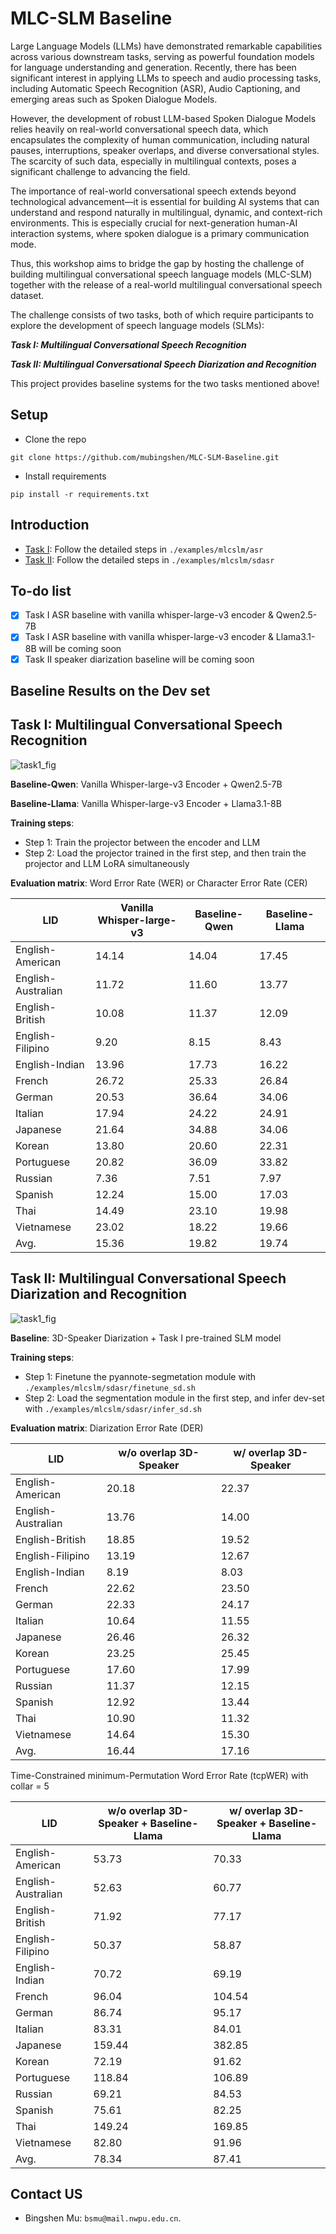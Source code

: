 # MLC-SLM Baseline
Large Language Models (LLMs) have demonstrated remarkable capabilities across various downstream tasks, serving as powerful foundation models for language understanding and generation. Recently, there has been significant interest in applying LLMs to speech and audio processing tasks, including Automatic Speech Recognition (ASR), Audio Captioning, and emerging areas such as Spoken Dialogue Models.

However, the development of robust LLM-based Spoken Dialogue Models relies heavily on real-world conversational speech data, which encapsulates the complexity of human communication, including natural pauses, interruptions, speaker overlaps, and diverse conversational styles. The scarcity of such data, especially in multilingual contexts, poses a significant challenge to advancing the field.

The importance of real-world conversational speech extends beyond technological advancement—it is essential for building AI systems that can understand and respond naturally in multilingual, dynamic, and context-rich environments. This is especially crucial for next-generation human-AI interaction systems, where spoken dialogue is a primary communication mode.

Thus, this workshop aims to bridge the gap by hosting the challenge of building multilingual conversational speech language models (MLC-SLM) together with the release of a real-world multilingual conversational speech dataset.

The challenge consists of two tasks, both of which require participants to explore the development of speech language models (SLMs):

***Task I: Multilingual Conversational Speech Recognition***

***Task II: Multilingual Conversational Speech Diarization and Recognition***

This project provides baseline systems for the two tasks mentioned above!

## Setup
* Clone the repo
```shell
git clone https://github.com/mubingshen/MLC-SLM-Baseline.git
```
* Install requirements
```shell
pip install -r requirements.txt
```
## Introduction

* [Task I](./examples/mlcslm/asr): Follow the detailed steps in `./examples/mlcslm/asr`
* [Task II](./examples/mlcslm/sdasr): Follow the detailed steps in `./examples/mlcslm/sdasr`

## To-do list
- [x] Task I ASR baseline with vanilla whisper-large-v3 encoder & Qwen2.5-7B
- [x] Task I ASR baseline with vanilla whisper-large-v3 encoder & Llama3.1-8B will be coming soon
- [x] Task II speaker diarization baseline will be coming soon

## Baseline Results on the Dev set
## Task I: Multilingual Conversational Speech Recognition

![task1_fig](./figs/task1.png)

**Baseline-Qwen**: Vanilla Whisper-large-v3 Encoder + Qwen2.5-7B

**Baseline-Llama**: Vanilla Whisper-large-v3 Encoder + Llama3.1-8B

**Training steps**:
* Step 1: Train the projector between the encoder and LLM
* Step 2: Load the projector trained in the first step, and then train the projector and LLM LoRA simultaneously

**Evaluation matrix**: Word Error Rate (WER) or Character Error Rate (CER)

| LID                | Vanilla Whisper-large-v3    | Baseline-Qwen | Baseline-Llama |
|--------------------|-----------------------------|---------------|----------------|
| English-American   | 14.14                       | 14.04         | 17.45          |
| English-Australian | 11.72                       | 11.60         | 13.77          |
| English-British    | 10.08                       | 11.37         | 12.09          |
| English-Filipino   | 9.20                        | 8.15          | 8.43           |
| English-Indian     | 13.96                       | 17.73         | 16.22          |
| French             | 26.72                       | 25.33         | 26.84          |
| German             | 20.53                       | 36.64         | 34.06          |
| Italian            | 17.94                       | 24.22         | 24.91          |
| Japanese           | 21.64                       | 34.88         | 34.06          |
| Korean             | 13.80                       | 20.60         | 22.31          |
| Portuguese         | 20.82                       | 36.09         | 33.82          |
| Russian            | 7.36                        | 7.51          | 7.97           |
| Spanish            | 12.24                       | 15.00         | 17.03          |
| Thai               | 14.49                       | 23.10         | 19.98          |
| Vietnamese         | 23.02                       | 18.22         | 19.66          |
| Avg.               | 15.36                       | 19.82         | 19.74          |

## Task II: Multilingual Conversational Speech Diarization and Recognition

![task1_fig](./figs/task2.png)

**Baseline**: 3D-Speaker Diarization + Task I pre-trained SLM model

**Training steps**:
* Step 1: Finetune the pyannote-segmetation module with `./examples/mlcslm/sdasr/finetune_sd.sh`
* Step 2: Load the segmentation module in the first step, and infer dev-set with `./examples/mlcslm/sdasr/infer_sd.sh`

**Evaluation matrix**: Diarization Error Rate (DER)

| LID                | w/o overlap 3D-Speaker | w/ overlap 3D-Speaker |
|--------------------|------------------------|-----------------------|
| English-American   | 20.18                  | 22.37                 |
| English-Australian | 13.76                  | 14.00                 |
| English-British    | 18.85                  | 19.52                 |
| English-Filipino   | 13.19                  | 12.67                 |
| English-Indian     | 8.19                   | 8.03                  |
| French             | 22.62                  | 23.50                 |
| German             | 22.33                  | 24.17                 |
| Italian            | 10.64                  | 11.55                 |
| Japanese           | 26.46                  | 26.32                 |
| Korean             | 23.25                  | 25.45                 |
| Portuguese         | 17.60                  | 17.99                 |
| Russian            | 11.37                  | 12.15                 |
| Spanish            | 12.92                  | 13.44                 |
| Thai               | 10.90                  | 11.32                 |
| Vietnamese         | 14.64                  | 15.30                 |
| Avg.               | 16.44                  | 17.16                 |

Time-Constrained minimum-Permutation Word Error Rate (tcpWER) with collar = 5

| LID                | w/o overlap 3D-Speaker + Baseline-Llama | w/ overlap 3D-Speaker + Baseline-Llama |
|--------------------|-----------------------------------------|----------------------------------------|
| English-American   | 53.73                                   | 70.33                                  |
| English-Australian | 52.63                                   | 60.77                                  |
| English-British    | 71.92                                   | 77.17                                  |
| English-Filipino   | 50.37                                   | 58.87                                  |
| English-Indian     | 70.72                                   | 69.19                                  |
| French             | 96.04                                   | 104.54                                 |
| German             | 86.74                                   | 95.17                                  |
| Italian            | 83.31                                   | 84.01                                  |
| Japanese           | 159.44                                  | 382.85                                 |
| Korean             | 72.19                                   | 91.62                                  |
| Portuguese         | 118.84                                  | 106.89                                 |
| Russian            | 69.21                                   | 84.53                                  |
| Spanish            | 75.61                                   | 82.25                                  |
| Thai               | 149.24                                  | 169.85                                 |
| Vietnamese         | 82.80                                   | 91.96                                  |
| Avg.               | 78.34                                   | 87.41                                  |


## Contact US
* Bingshen Mu: `bsmu@mail.nwpu.edu.cn`.